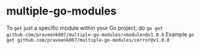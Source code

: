 # multiple-go-modules

To `get` just a specific module within your Go project, do `go get github.com/praveenk007/multiple-go-modules/<module>@v1.0.0`
Example `go get github.com/praveenk007/multiple-go-modules/cerror@v1.0.0`
